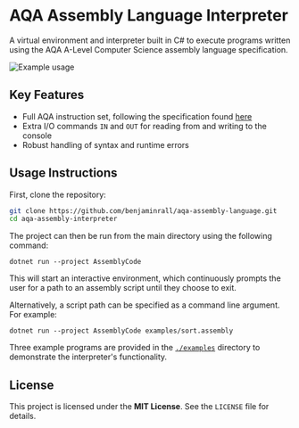 # AQA Assembly Language Interpreter

A virtual environment and interpreter built in C# to execute programs written using the AQA A-Level Computer Science assembly language specification.

![Example usage](https://github.com/user-attachments/assets/f8c12cd0-5556-4f71-b20b-82a02ab3e2fb)

## Key Features
- Full AQA instruction set, following the specification found [here](https://pmt.physicsandmathstutor.com/download/Computer-Science/A-level/Past-Papers/AQA/AS-Paper-2/Assembly%20Language%20Instruction%20-%20Paper%202%20AQA%20Computer%20Science%20AS-level.pdf)
- Extra I/O commands `IN` and `OUT` for reading from and writing to the console
- Robust handling of syntax and runtime errors

## Usage Instructions

First, clone the repository:
```sh
git clone https://github.com/benjaminrall/aqa-assembly-language.git
cd aqa-assembly-interpreter
```

The project can then be run from the main directory using the following command:
```
dotnet run --project AssemblyCode
```
This will start an interactive environment, which continuously prompts the user for a path to an assembly script until they choose to exit.

Alternatively, a script path can be specified as a command line argument. For example:
```
dotnet run --project AssemblyCode examples/sort.assembly
```

Three example programs are provided in the [`./examples`](./examples) directory to demonstrate the interpreter's functionality.

## License
This project is licensed under the **MIT License**. See the `LICENSE` file for details.
